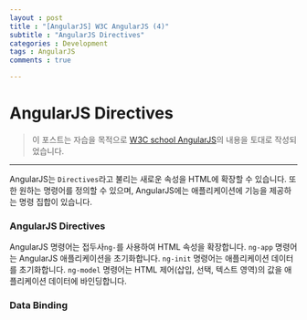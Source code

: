 ```yaml
---
layout : post
title : "[AngularJS] W3C AngularJS (4)"
subtitle : "AngularJS Directives"
categories : Development
tags : AngularJS
comments : true

---
```

# AngularJS Directives

> 이 포스트는 자습을 목적으로 [W3C school AngularJS](https://www.w3schools.com/angular/default.asp)의 내용을 토대로 작성되었습니다.

_ _ _

AngularJS는 `Directives`라고 불리는 새로운 속성을 HTML에 확장할 수 있습니다. 또한 원하는 명령어를 정의할 수 있으며, AngularJS에는 애플리케이션에 기능을 제공하는 명령 집합이 있습니다.

### AngularJS Directives

AngularJS 명령어는 접두사`ng-`를 사용하여 HTML 속성을 확장합니다.
`ng-app` 명령어는 AngularJS 애플리케이션을 초기화합니다.
`ng-init` 명령어는 애플리케이션 데이터를 초기화합니다.
`ng-model` 명령어는 HTML 제어(삽입, 선택, 텍스트 영역)의 값을 애플리케이션 데이터에 바인딩합니다.

### Data Binding
